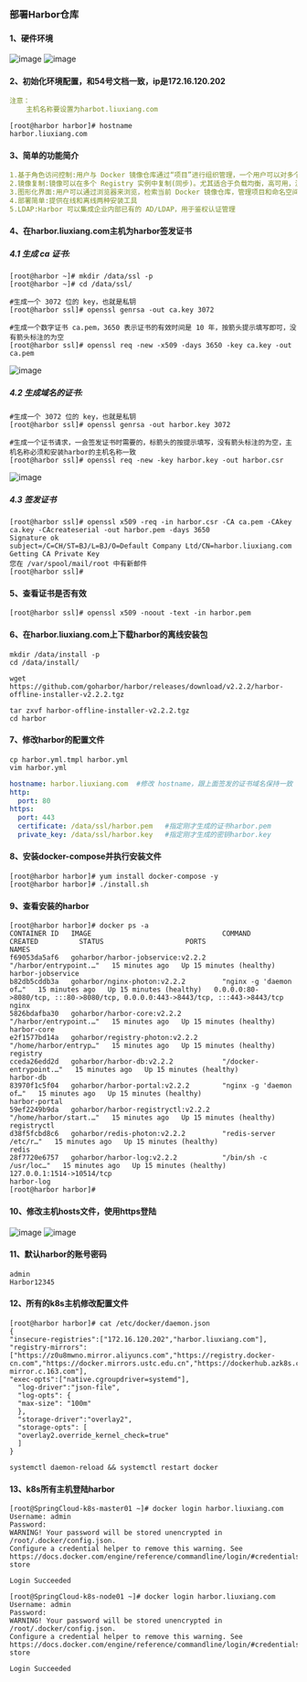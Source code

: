 ### 部署Harbor仓库
#### 1、硬件环境
![image](https://github.com/498946975/DevOps/blob/master/images/springcloud10.png)
![image](https://github.com/498946975/DevOps/blob/master/images/springcloud11.png)
#### 2、初始化环境配置，和54号文档一致，ip是172.16.120.202
```yaml
注意：
    主机名称要设置为harbot.liuxiang.com
```
```shell script
[root@harbor harbor]# hostname
harbor.liuxiang.com
```
#### 3、简单的功能简介
```yaml
1.基于角色访问控制:用户与 Docker 镜像仓库通过“项目”进行组织管理，一个用户可以对多个镜像仓库在同一命名空间(project)里有不同的权限。
2.镜像复制:镜像可以在多个 Registry 实例中复制(同步)。尤其适合于负载均衡，高可用，混合云和多云的场景。
3.图形化界面:用户可以通过浏览器来浏览，检索当前 Docker 镜像仓库，管理项目和命名空间。 
4.部署简单:提供在线和离线两种安装工具
5.LDAP:Harbor 可以集成企业内部已有的 AD/LDAP，用于鉴权认证管理
```
#### 4、在harbor.liuxiang.com主机为harbor签发证书
##### 4.1 生成 ca 证书:
```shell script
[root@harbor ~]# mkdir /data/ssl -p
[root@harbor ~]# cd /data/ssl/
```
```shell script
#生成一个 3072 位的 key，也就是私钥
[root@harbor ssl]# openssl genrsa -out ca.key 3072
```
```shell script
#生成一个数字证书 ca.pem，3650 表示证书的有效时间是 10 年，按箭头提示填写即可，没有箭头标注的为空
[root@harbor ssl]# openssl req -new -x509 -days 3650 -key ca.key -out ca.pem
```
![image](https://github.com/498946975/DevOps/blob/master/images/springcloud12.png)
##### 4.2 生成域名的证书:
```shell script
#生成一个 3072 位的 key，也就是私钥
[root@harbor ssl]# openssl genrsa -out harbor.key 3072
```
```shell script
#生成一个证书请求，一会签发证书时需要的，标箭头的按提示填写，没有箭头标注的为空，主机名称必须和安装harbor的主机名称一致
[root@harbor ssl]# openssl req -new -key harbor.key -out harbor.csr
```
![image](https://github.com/498946975/DevOps/blob/master/images/springcloud13.png)
##### 4.3 签发证书
```shell script
[root@harbor ssl]# openssl x509 -req -in harbor.csr -CA ca.pem -CAkey ca.key -CAcreateserial -out harbor.pem -days 3650 
Signature ok
subject=/C=CH/ST=BJ/L=BJ/O=Default Company Ltd/CN=harbor.liuxiang.com
Getting CA Private Key
您在 /var/spool/mail/root 中有新邮件
[root@harbor ssl]# 
```
#### 5、查看证书是否有效
```shell script
[root@harbor ssl]# openssl x509 -noout -text -in harbor.pem
```
#### 6、在harbor.liuxiang.com上下载harbor的离线安装包
```shell script
mkdir /data/install -p
cd /data/install/
```
```shell script
wget https://github.com/goharbor/harbor/releases/download/v2.2.2/harbor-offline-installer-v2.2.2.tgz
```
```shell script
tar zxvf harbor-offline-installer-v2.2.2.tgz 
cd harbor
```
#### 7、修改harbor的配置文件
```shell script
cp harbor.yml.tmpl harbor.yml
vim harbor.yml
```
```yaml
hostname: harbor.liuxiang.com  #修改 hostname，跟上面签发的证书域名保持一致
http:
  port: 80
https:
  port: 443
  certificate: /data/ssl/harbor.pem   #指定刚才生成的证书harbor.pem
  private_key: /data/ssl/harbor.key   #指定刚才生成的密钥harbor.key
```
#### 8、安装docker-compose并执行安装文件
```shell script
[root@harbor harbor]# yum install docker-compose -y
[root@harbor harbor]# ./install.sh
```
#### 9、查看安装的harbor
```shell script
[root@harbor harbor]# docker ps -a 
CONTAINER ID   IMAGE                                COMMAND                  CREATED          STATUS                    PORTS                                                                            NAMES
f69053da5af6   goharbor/harbor-jobservice:v2.2.2    "/harbor/entrypoint.…"   15 minutes ago   Up 15 minutes (healthy)                                                                                    harbor-jobservice
b82db5cddb3a   goharbor/nginx-photon:v2.2.2         "nginx -g 'daemon of…"   15 minutes ago   Up 15 minutes (healthy)   0.0.0.0:80->8080/tcp, :::80->8080/tcp, 0.0.0.0:443->8443/tcp, :::443->8443/tcp   nginx
5826bdafba30   goharbor/harbor-core:v2.2.2          "/harbor/entrypoint.…"   15 minutes ago   Up 15 minutes (healthy)                                                                                    harbor-core
e2f1577bd14a   goharbor/registry-photon:v2.2.2      "/home/harbor/entryp…"   15 minutes ago   Up 15 minutes (healthy)                                                                                    registry
cceda26edd2d   goharbor/harbor-db:v2.2.2            "/docker-entrypoint.…"   15 minutes ago   Up 15 minutes (healthy)                                                                                    harbor-db
83970f1c5f04   goharbor/harbor-portal:v2.2.2        "nginx -g 'daemon of…"   15 minutes ago   Up 15 minutes (healthy)                                                                                    harbor-portal
59ef2249b9da   goharbor/harbor-registryctl:v2.2.2   "/home/harbor/start.…"   15 minutes ago   Up 15 minutes (healthy)                                                                                    registryctl
d38f5fcbd8c6   goharbor/redis-photon:v2.2.2         "redis-server /etc/r…"   15 minutes ago   Up 15 minutes (healthy)                                                                                    redis
28f7720e6757   goharbor/harbor-log:v2.2.2           "/bin/sh -c /usr/loc…"   15 minutes ago   Up 15 minutes (healthy)   127.0.0.1:1514->10514/tcp                                                        harbor-log
[root@harbor harbor]# 
```
#### 10、修改主机hosts文件，使用https登陆
![image](https://github.com/498946975/DevOps/blob/master/images/springcloud14.png)
![image](https://github.com/498946975/DevOps/blob/master/images/springcloud15.png)
#### 11、默认harbor的账号密码
```shell script
admin
Harbor12345
```
#### 12、所有的k8s主机修改配置文件
```shell script
[root@harbor harbor]# cat /etc/docker/daemon.json 
{ 
"insecure-registries":["172.16.120.202","harbor.liuxiang.com"], 
"registry-mirrors": ["https://z0u8mwno.mirror.aliyuncs.com","https://registry.docker-cn.com","https://docker.mirrors.ustc.edu.cn","https://dockerhub.azk8s.cn","http://hub-mirror.c.163.com"],
"exec-opts":["native.cgroupdriver=systemd"], 
  "log-driver":"json-file",
  "log-opts": {
  "max-size": "100m" 
  },
  "storage-driver":"overlay2", 
  "storage-opts": [
  "overlay2.override_kernel_check=true" 
  ]
} 
```
```shell script
systemctl daemon-reload && systemctl restart docker
```
#### 13、k8s所有主机登陆harbor
```shell script
[root@SpringCloud-k8s-master01 ~]# docker login harbor.liuxiang.com
Username: admin
Password: 
WARNING! Your password will be stored unencrypted in /root/.docker/config.json.
Configure a credential helper to remove this warning. See
https://docs.docker.com/engine/reference/commandline/login/#credentials-store

Login Succeeded
```
```shell script
[root@SpringCloud-k8s-node01 ~]# docker login harbor.liuxiang.com
Username: admin
Password: 
WARNING! Your password will be stored unencrypted in /root/.docker/config.json.
Configure a credential helper to remove this warning. See
https://docs.docker.com/engine/reference/commandline/login/#credentials-store

Login Succeeded
```
